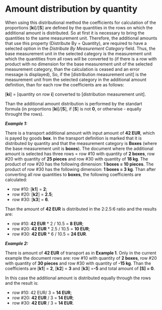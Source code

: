# Amount distribution by quantity

When using this distributional method the coefficients for calculation of the proportions [**ki**]/[**S**] are defined by the quantities in the rows on which the additional amount is distributed. So at first it is necessary to bring the quantities to the same measurement unit. Therefore, the additional amounts that use this  property (Distribute By = Quantity), are required to have a selected  option in the *Distribute By Measurement Category* field. Thus, the base measurement unit in the selected category is the measurement unit which the quantities from all rows will be converted to (if there is a row  with product with no dimension for the base measurement unit of the  selected measurement category, than the calculation is ceased and an  error message is displayed), So, if the [distribution measurement unit]  is the measurement unit from the selected category in the additional  amount definition, than for each row the coefficients are as follows:

[**ki**] = [quantity on row **i**] converted to [distribution measurement unit].

Than the additional amount distribution is performed by the standart formula (in proportions [**ki**]/[**S**], if [**S**] is not **0**, or otherwise - equally throught the rows).

***Example 1:***

There is a transport additional amount with input amount of **42 EUR**, which is payed by goods **box**. In the transport definition is marked that it is distributed by quantity and that the measurement category is **Boxes** (where the base measurement unit is **boxes**). The document where the additional amount is selected has three rows = row #10 with quantity of **2 boxes**, row #20 with quantity of **25 pieces** and row #30 with quantity of **18 kg**. The product of row #20 has the following dimension: **1 boxes = 10 pieces**. The product of row #30 has the following dimension: **1 boxes = 3 kg**. Than after converting all row quantities to **boxes**, the following coefficients are calculated:

- row #10: [**k1**] = **2**;
- row #20: [**k2**] = **2.5**;
- row #30: [**k3**] = **6**.

Than the amount of **42 EUR** is distributed in the 2:2.5:6 ratio and the results are:

- row #10: **42 EUR** * 2 / 10.5 = **8 EUR**;
- row #20: **42 EUR** * 2.5 / 10.5 = **10 EUR**;
- row #30: **42 EUR** * 6 / 10.5 = **24 EUR**.

***Example 2:***

There is amount of **42 EUR** of transport as in **Example 1**. Only in the current example the document rows are: row #10 with quantity of **2 boxes**, row #20 with quantity of **30 pieces** and row #30 with quantity of **-15 kg**. Than the coefficients are [**k1**] = **2**, [**k2**] = **3** and [**k3**] =**-5** and total amount of **[S] = 0**.

In this case the additional amount is distributed equally through the rows and the result is:

- row #10: 42 EUR/ 3 = **14 EUR**;
- row #20: **42 EUR** / 3 = **14 EUR**;
- row #30: **42 EUR** / 3 = **14 EUR**.
